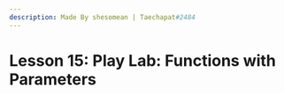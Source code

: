 ```yaml
---
description: Made By shesomean | Taechapat#2484
---
```


# Lesson 15: Play Lab: Functions with Parameters

